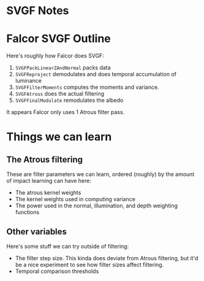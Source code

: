# SVGF Notes

# Falcor SVGF Outline
Here's roughly how Falcor does SVGF:
1. `SVGFPackLinearZAndNormal` packs data
2. `SVGFReproject` demodulates and does temporal accumulation of luminance 
3. `SVGFFilterMoments` computes the moments and variance.
4. `SVGFAtrous` does the actual filtering
5. `SVGFFinalModulate` remodulates the albedo

It appears Falcor only uses 1 Atrous filter pass. 

# Things we can learn

## The Atrous filtering
These are filter parameters we can learn, ordered (roughly) by the amount of impact learning can have here:
* The atrous kernel weights
* The kernel weights used in computing variance 
* The power used in the normal, illumination, and depth weighting functions

## Other variables

Here's some stuff we can try outside of filtering:
* The filter step size. This kinda does deviate from Atrous filtering, but it'd be a nice experiment to see how filter sizes affect filtering.
* Temporal comparison thresholds 